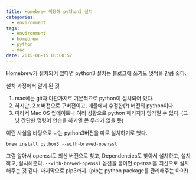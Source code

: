 ```yaml
---
title: Homebrew 이용해 python3 설치
categories:
  - environment
tags:
  - environment
  - homebrew
  - python
  - mac
date: 2015-06-15 01:00:57
---
```


Homebrew가 설치되어 있다면 python3 설치는 블로그에 쓰기도 멋쩍을 만큼 쉽다.

설치 과정에서 알게 된 것

1. mac에는 git과 마찬가지로 기본적으로 python이 설치되어 있다. 
2. 하지만, 2.x 버전으로 구버전이고, 애플에서 수정한(?) 버전의 python이다.
3. 따라서 Mac OS 업데이트나 여러 상황으로 python 패키지가 망가질 수 있다. (그냥 간단한 명령어 연습을 하기엔 큰 무리가 없을 듯)

이런 사실을 바탕으로 나는 python3버전을 따로 설치하기로 했다.

```shell
brew install python3 --with-brewed-openssl
```

그럼 알아서 openssl도 최신 버전으로 찾고, Dependencies도 찾아서 설치하고, 설치하고, 설치해준다.
`--with-brewed-openssl` 옵션을 붙이면 openssl을 최신으로 설치해주는 것 같다.
마지막으로 pip3까지. (pip는 python package를 관리해주는 아이!)
